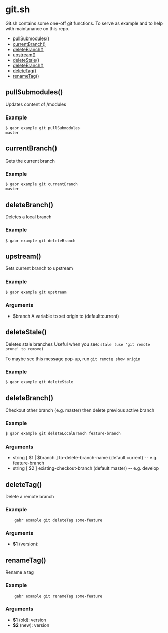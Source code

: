 # git.sh

 Git.sh contains some one-off git functions. To serve as example and to help with maintanance on this repo.

* [pullSubmodules()](#pullSubmodules)
* [currentBranch()](#currentBranch)
* [deleteBranch()](#deleteBranch)
* [upstream()](#upstream)
* [deleteStale()](#deleteStale)
* [deleteBranch()](#deleteBranch)
* [deleteTag()](#deleteTag)
* [renameTag()](#renameTag)


## pullSubmodules()

Updates content of /modules
### Example

```bash
$ gabr example git pullSubmodules
master
```

## currentBranch()

Gets the current branch
### Example

```bash
$ gabr example git currentBranch
master
```

## deleteBranch()

Deletes a local branch
### Example

```bash
$ gabr example git deleteBranch
```

## upstream()

Sets current branch to upstream
### Example

```bash
$ gabr example git upstream
```

### Arguments

* $branch A variable to set origin to (default:current)

## deleteStale()

Deletes stale branches
Useful when you see: `stale (use 'git remote prune' to remove)`

To maybe see this message pop-up, run `git remote show origin`
### Example

```bash
$ gabr example git deleteStale
```

## deleteBranch()

Checkout other branch (e.g. master) then delete previous active branch
### Example

```bash
$ gabr example git deleteLocalBranch feature-branch
```

### Arguments

* string [ $1 | $branch ]  to-delete-branch-name (default:current) -- e.g. feature-branch
* string [ $2 ]            existing-checkout-branch (default:master) -- e.g. develop

## deleteTag()

Delete a remote branch
### Example

```bash
    gabr example git deleteTag some-feature
```

### Arguments

* **$1** (version):

## renameTag()

Rename a tag
### Example

```bash
    gabr example git renameTag some-feature
```

### Arguments

* **$1** (old): version
* **$2** (new): version

